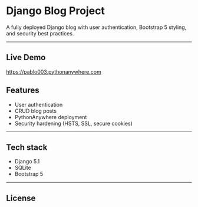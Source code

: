 # Django Blog Project
A fully deployed Django blog with user authentication, Bootstrap 5 styling, and security best practices.

---
## Live Demo
https://pablo003.pythonanywhere.com

## Features
- User authentication
- CRUD blog posts
- PythonAnywhere deployment
- Security hardening (HSTS, SSL, secure cookies)
---

## Tech stack
- Django 5.1
- SQLite
- Bootstrap 5
---

## License
